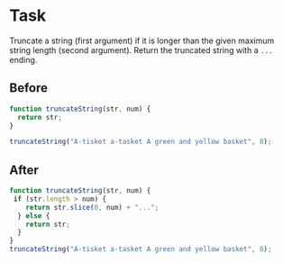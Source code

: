 # Task

Truncate a string (first argument) if it is longer than the given maximum string length (second argument). Return the truncated string with a `...` ending.

 ## Before

```javascript
function truncateString(str, num) {
  return str;
}

truncateString("A-tisket a-tasket A green and yellow basket", 8);
```

## After

```javascript
function truncateString(str, num) {
 if (str.length > num) {
    return str.slice(0, num) + "...";
  } else {
    return str;
  }
}
truncateString("A-tisket a-tasket A green and yellow basket", 8);
```
